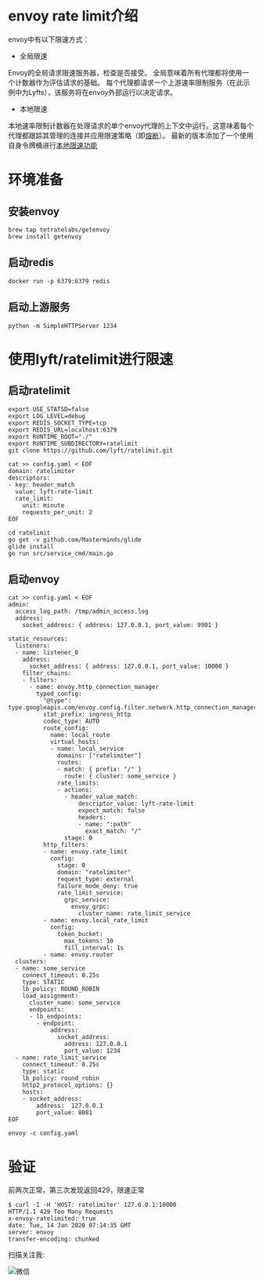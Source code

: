 # envoy rate limit介绍

envoy中有以下限速方式：

- 全局限速

Envoy的全局请求限速服务器，检查是否接受。
全局意味着所有代理都将使用一个计数器作为评估请求的基础。
每个代理都请求一个上游速率限制服务（在此示例中为Lyfts），该服务将在envoy外部运行以决定请求。

- 本地限速

本地速率限制计数器在处理请求的单个envoy代理的上下文中运行。这意味着每个代理都跟踪其管理的连接并应用限速策略（即[熔断](https://www.envoyproxy.io/docs/envoy/latest/intro/arch_overview/upstream/circuit_breaking)）。
最新的版本添加了一个使用自身令牌桶进行[本地限速功能](https://github.com/envoyproxy/envoy/pull/9354)

# 环境准备

## 安装envoy

```
brew tap tetratelabs/getenvoy
brew install getenvoy
```

## 启动redis

```
docker run -p 6379:6379 redis
```

## 启动上游服务

```
python -m SimpleHTTPServer 1234
```

# 使用lyft/ratelimit进行限速

## 启动ratelimit

```
export USE_STATSD=false 
export LOG_LEVEL=debug 
export REDIS_SOCKET_TYPE=tcp 
export REDIS_URL=localhost:6379 
export RUNTIME_ROOT="./" 
export RUNTIME_SUBDIRECTORY=ratelimit
git clone https://github.com/lyft/ratelimit.git

cat >> config.yaml < EOF
domain: ratelimiter
descriptors:
- key: header_match
  value: lyft-rate-limit
  rate_limit:
    unit: minute
    requests_per_unit: 2
EOF

cd ratelimit
go get -v github.com/Masterminds/glide
glide install
go run src/service_cmd/main.go
```

## 启动envoy

```
cat >> config.yaml < EOF
admin:
  access_log_path: /tmp/admin_access.log
  address:
    socket_address: { address: 127.0.0.1, port_value: 9901 }

static_resources:
  listeners:
  - name: listener_0
    address:
      socket_address: { address: 127.0.0.1, port_value: 10000 }
    filter_chains:
    - filters:
      - name: envoy.http_connection_manager
        typed_config:
          "@type": type.googleapis.com/envoy.config.filter.network.http_connection_manager.v2.HttpConnectionManager
          stat_prefix: ingress_http
          codec_type: AUTO
          route_config:
            name: local_route
            virtual_hosts:
            - name: local_service
              domains: ["ratelimiter"]
              routes:
              - match: { prefix: "/" }
                route: { cluster: some_service }
              rate_limits:
              - actions:
                - header_value_match:
                    descriptor_value: lyft-rate-limit
                    expect_match: false
                    headers:
                    - name: ":path"
                      exact_match: "/"
                stage: 0
          http_filters:
          - name: envoy.rate_limit
            config:
              stage: 0
              domain: "ratelimiter"
              request_type: external
              failure_mode_deny: true
              rate_limit_service:
                grpc_service:
                  envoy_grpc:
                    cluster_name: rate_limit_service
          - name: envoy.local_rate_limit
            config:
              token_bucket:
                max_tokens: 10
                fill_interval: 1s
          - name: envoy.router
  clusters:
  - name: some_service
    connect_timeout: 0.25s
    type: STATIC
    lb_policy: ROUND_ROBIN
    load_assignment:
      cluster_name: some_service
      endpoints:
      - lb_endpoints:
        - endpoint:
            address:
              socket_address:
                address: 127.0.0.1
                port_value: 1234
  - name: rate_limit_service
    connect_timeout: 0.25s
    type: static
    lb_policy: round_robin
    http2_protocol_options: {}
    hosts:
    - socket_address:
        address:  127.0.0.1
        port_value: 8081
EOF

envoy -c config.yaml
```

# 验证

前两次正常，第三次发现返回429，限速正常
```
$ curl -I -H 'HOST: ratelimiter' 127.0.0.1:10000
HTTP/1.1 429 Too Many Requests
x-envoy-ratelimited: true
date: Tue, 14 Jan 2020 07:14:35 GMT
server: envoy
transfer-encoding: chunked
```

扫描关注我:

![微信](http://img.rocdu.top/qrcode_for_gh_7457c3b1bfab_258.jpg)